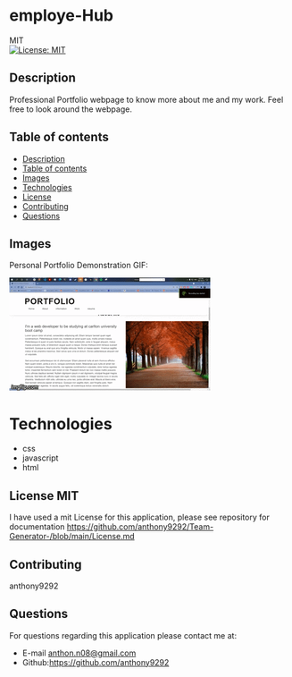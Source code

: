 # employe-Hub
MIT<br>[![License: MIT](https://img.shields.io/badge/License-MIT-yellow.svg)](https://opensource.org/licenses/MIT)

## Description
Professional Portfolio webpage to know more about me and my work. Feel free to look around the webpage. 
  ## Table of contents
  - [Description](#description)
  - [Table of contents](#table-of-contents)
  - [Images](#image)
  - [Technologies](#technologies)
  - [License](#license)
  - [Contributing](#contributing)
  - [Questions](#questions)
## Images 
Personal Portfolio Demonstration GIF: 

![Sample of Portfolio](profile.gif)

# Technologies 
- css
- javascript 
- html 

## License MIT
I have used a mit License for this application, please see repository for documentation <https://github.com/anthony9292/Team-Generator-/blob/main/License.md>

## Contributing
   anthony9292

## Questions
For questions regarding this application please contact me at:
- E-mail anthon.n08@gmail.com 
- Github:<https://github.com/anthony9292>

    
